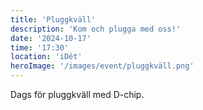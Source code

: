 ```yaml
---
title: 'Pluggkväll'
description: 'Kom och plugga med oss!'
date: '2024-10-17'
time: '17:30'
location: 'iDét'
heroImage: '/images/event/pluggkväll.png'
---
```


Dags för pluggkväll med D-chip. 
